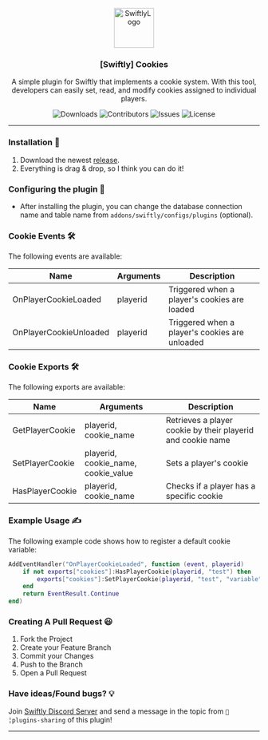 
<p align="center">
  <a href="https://github.com/swiftly-solution/swiftly_pluginname">
    <img src="https://cdn.swiftlycs2.net/swiftly-logo.png" alt="SwiftlyLogo" width="80" height="80">
  </a>

  <h3 align="center">[Swiftly] Cookies</h3>

  <p align="center">
    A simple plugin for Swiftly that implements a cookie system. With this tool, developers can easily set, read, and modify cookies assigned to individual players.
    <br/>
  </p>
</p>

<p align="center">
  <img src="https://img.shields.io/github/downloads/swiftly-solution/cookies/total" alt="Downloads"> 
  <img src="https://img.shields.io/github/contributors/swiftly-solution/cookies?color=dark-green" alt="Contributors">
  <img src="https://img.shields.io/github/issues/swiftly-solution/cookies" alt="Issues">
  <img src="https://img.shields.io/github/license/swiftly-solution/cookies" alt="License">
</p>

---

### Installation 👀

1. Download the newest [release](https://github.com/swiftly-solution/cookies/releases).
2. Everything is drag & drop, so I think you can do it!

### Configuring the plugin 🧐

* After installing the plugin, you can change the database connection name and table name from `addons/swiftly/configs/plugins` (optional).

### Cookie Events 🛠️

The following events are available:

| Name                      | Arguments | Description                                            |
|---------------------------|-----------|--------------------------------------------------------|
| OnPlayerCookieLoaded      | playerid  | Triggered when a player's cookies are loaded          |
| OnPlayerCookieUnloaded    | playerid  | Triggered when a player's cookies are unloaded        |

### Cookie Exports 🛠️

The following exports are available:

| Name                | Arguments                             | Description                                           |
|---------------------|---------------------------------------|-------------------------------------------------------|
| GetPlayerCookie     | playerid, cookie_name                        | Retrieves a player cookie by their playerid and cookie name |
| SetPlayerCookie     | playerid, cookie_name, cookie_value   | Sets a player's cookie                               |
| HasPlayerCookie     | playerid, cookie_name                  | Checks if a player has a specific cookie            |


### Example Usage ✍️

The following example code shows how to register a default cookie variable:

```lua
AddEventHandler("OnPlayerCookieLoaded", function (event, playerid)
    if not exports["cookies"]:HasPlayerCookie(playerid, "test") then
        exports["cookies"]:SetPlayerCookie(playerid, "test", "variable")
    end
    return EventResult.Continue
end)
```

### Creating A Pull Request 😃

1. Fork the Project
2. Create your Feature Branch
3. Commit your Changes
4. Push to the Branch
5. Open a Pull Request

### Have ideas/Found bugs? 💡
Join [Swiftly Discord Server](https://swiftlycs2.net/discord) and send a message in the topic from `📕╎plugins-sharing` of this plugin!

---
